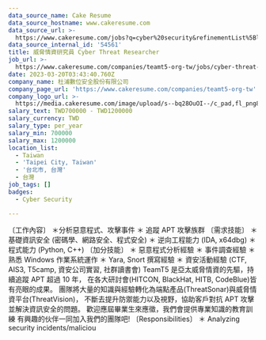 ```yaml
---
data_source_name: Cake Resume
data_source_hostname: www.cakeresume.com
data_source_url: >-
  https://www.cakeresume.com/jobs?q=cyber%20security&refinementList%5Blang_name%5D%5B0%5D=English&refinementList%5Bsalary_type%5D=per_year&range%5Bsalary_range%5D%5Bmin%5D=1000000
data_source_internal_id: '54561'
title: 威脅情資研究員 Cyber Threat Researcher
job_url: >-
  https://www.cakeresume.com/companies/teamt5-org-tw/jobs/cyber-threat-researcher
date: 2023-03-20T03:43:40.760Z
company_name: 杜浦數位安全股份有限公司
company_page_url: 'https://www.cakeresume.com/companies/teamt5-org-tw'
company_logo_url: >-
  https://media.cakeresume.com/image/upload/s--bq28OuOI--/c_pad,fl_png8,h_200,w_200/v1634284230/sncnupc4f0di3ftnbf2v.png
salary_text: TWD700000 - TWD1200000
salary_currency: TWD
salary_type: per_year
salary_min: 700000
salary_max: 1200000
location_list:
  - Taiwan
  - 'Taipei City, Taiwan'
  - '台北市, 台灣'
  - 台灣
job_tags: []
badges:
  - Cyber Security

---
```


〔工作內容〕 ＊分析惡意程式、攻擊事件 ＊ 追蹤 APT 攻擊族群 〔需求技能〕 ＊ 基礎資訊安全 (密碼學、網路安全、程式安全) ＊ 逆向工程能力 (IDA, x64dbg) ＊ 程式能力 (Python, C++) 〔加分技能〕 ＊ 惡意程式分析經驗 ＊ 事件調查經驗 ＊ 熟悉 Windows 作業系統運作 ＊ Yara, Snort 撰寫經驗 ＊ 資安活動經驗 (CTF, AIS3, T5camp, 資安公司實習, 社群讀書會) TeamT5 是亞太威脅情資的先驅，持續追蹤 APT 超過 10 年， 在各大研討會(HITCON, BlackHat, HITB, CodeBlue)皆有亮眼的成果。 團隊將大量的知識與經驗轉化為端點產品(ThreatSonar)與威脅情資平台(ThreatVision)， 不斷去提升防禦能力以及視野，協助客戶對抗 APT 攻擊並解決資訊安全的問題。 歡迎應屆畢業生來應徵，我們會提供專業知識的教育訓練 有興趣的伙伴一同加入我們的團隊吧! 〔Responsibilities〕 ＊ Analyzing security incidents/maliciou